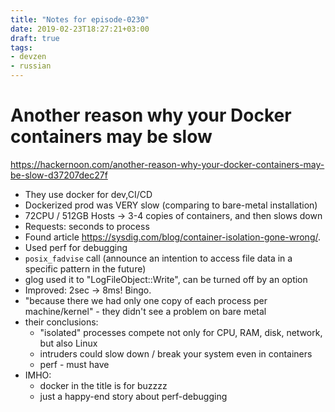 ```yaml
---
title: "Notes for episode-0230"
date: 2019-02-23T18:27:21+03:00
draft: true
tags:
- devzen
- russian
---
```


# Another reason why your Docker containers may be slow
https://hackernoon.com/another-reason-why-your-docker-containers-may-be-slow-d37207dec27f

- They use docker for dev,CI/CD
- Dockerized prod was VERY slow (comparing to bare-metal installation)
- 72CPU / 512GB Hosts -> 3-4 copies of containers, and then slows down
- Requests: seconds to process
- Found article https://sysdig.com/blog/container-isolation-gone-wrong/.
- Used perf for debugging
- `posix_fadvise` call (announce an intention to access file data in a specific pattern in the future)
- glog used it to "LogFileObject::Write", can be turned off by an option
- Improved: 2sec -> 8ms! Bingo.
- "because there we had only one copy of each process per machine/kernel" - they didn't see a problem on bare metal
- their conclusions:
  - "isolated" processes compete not only for CPU, RAM, disk, network, but also Linux
  - intruders could slow down / break your system even in containers
  - perf - must have
- IMHO:
  - docker in the title is for buzzzz
  - just a happy-end story about perf-debugging
